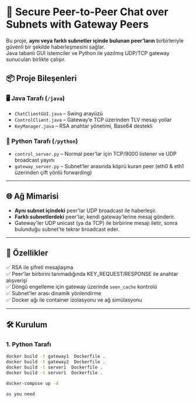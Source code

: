 # 🔗 Secure Peer-to-Peer Chat over Subnets with Gateway Peers

Bu proje, **aynı veya farklı subnetler içinde bulunan peer’ların** birbirleriyle güvenli bir şekilde haberleşmesini sağlar.  
Java tabanlı GUI istemciler ve Python ile yazılmış UDP/TCP gateway sunucuları birlikte çalışır.  

## 📦 Proje Bileşenleri

### 🖥️ Java Tarafı (`/java`)
- `ChatClientGUI.java` – Swing arayüzü
- `ControlClient.java` – Gateway’e TCP üzerinden TLV mesajı yollar
- `KeyManager.java` – RSA anahtar yönetimi, Base64 destekli

### 🐍 Python Tarafı (`/python`)
- `control_server.py` – Normal peer’lar için TCP/9000 listener ve UDP broadcast yayını
- `gateway_server.py` – Subnet’ler arasında köprü kuran peer (eth0 & eth1 üzerinden çift yönlü forwarding)

---

## 🌐 Ağ Mimarisi

- **Aynı subnet içindeki** peer'lar UDP broadcast ile haberleşir.
- **Farklı subnetlerdeki** peer'lar, kendi gateway'lerine mesaj gönderir.
- Gateway'ler UDP unicast (ya da TCP) ile birbirine mesajı iletir, sonra bulunduğu subnet'te tekrar broadcast eder.

---

## 🧠 Özellikler

✅ RSA ile şifreli mesajlaşma  
✅ Peer'lar birbirini tanımadığında KEY_REQUEST/RESPONSE ile anahtar alışverişi  
✅ Döngü engelleme için gateway üzerinde `seen_cache` kontrolü  
✅ Subnet'ler arası dinamik yönlendirme  
✅ Docker ağı ile container izolasyonu ve ağ simülasyonu

---

## 🛠️ Kurulum

### 1. Python Tarafı

```bash
docker build -t gateway1  Dockerfile .
docker build -t gateway2  Dockerfile .
docker build -t server1  Dockerfile .
docker build -t server1  Dockerfile .

docker-compose up -d

as you need



